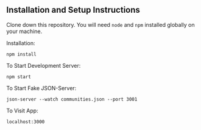 ## Installation and Setup Instructions

Clone down this repository. You will need `node` and `npm` installed globally on your machine.  

Installation:

`npm install`    

To Start Development Server:

`npm start`  

To Start Fake JSON-Server:

`json-server --watch communities.json --port 3001`

To Visit App:

`localhost:3000`  
